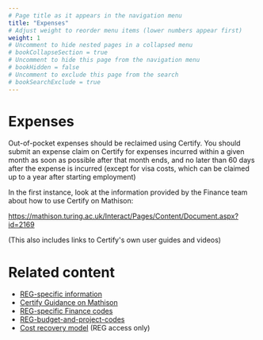 ```yaml
---
# Page title as it appears in the navigation menu
title: "Expenses"
# Adjust weight to reorder menu items (lower numbers appear first)
weight: 1
# Uncomment to hide nested pages in a collapsed menu
# bookCollapseSection = true
# Uncomment to hide this page from the navigation menu
# bookHidden = false
# Uncomment to exclude this page from the search
# bookSearchExclude = true
---
```


# Expenses

Out-of-pocket expenses should be reclaimed using Certify. You should submit an expense claim on Certify for expenses incurred within a given month as soon as possible after that month ends, and no later than 60 days after the expense is incurred (except for visa costs, which can be claimed up to a year after starting employment)

In the first instance, look at the information provided by the Finance team about how to use Certify on Mathison:

https://mathison.turing.ac.uk/Interact/Pages/Content/Document.aspx?id=2169

(This also includes links to Certify's own user guides and videos)


# Related content

- [REG-specific information](https://github.com/alan-turing-institute/research-engineering-group/wiki/Reclaiming-out-of-pocket-expenses)
- [Certify Guidance on Mathison](https://mathison.turing.ac.uk/Interact/Pages/Content/Document.aspx?id=2169)
- [REG-specific Finance codes](https://github.com/alan-turing-institute/research-engineering-group/wiki/REG-specific-finance-codes)
- [REG-budget-and-project-codes](https://github.com/alan-turing-institute/research-engineering-group/wiki/REG-budget-and-project-codes)
- [Cost recovery model](https://github.com/alan-turing-institute/Hut23/wiki/REG-cost-recovery) (REG access only)